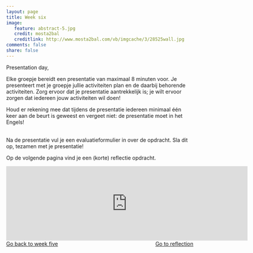 ```yaml
---
layout: page 
title: Week six 
image: 
   feature: abstract-5.jpg
   credit: mosta2bal
   creditlink: http://www.mosta2bal.com/vb/imgcache/3/28525wall.jpg
comments: false
share: false
---
```

Presentation day,

Elke groepje bereidt een presentatie van maximaal 8 minuten voor. Je presenteert met je groepje jullie activiteiten plan en de daarbij behorende activiteiten. Zorg ervoor dat je presentatie aantrekkelijk is; je wilt ervoor zorgen dat iedereen jouw activiteiten wil doen!

Houd er rekening mee dat tijdens de presentatie iedereen minimaal één keer aan de beurt is geweest en vergeet niet: de presentatie moet in het Engels!



<br> 
Na de presentatie vul je een evaluatieformulier in over de opdracht. Sla dit op, tezamen met je presentatie!

Op de volgende pagina vind je een (korte) reflectie opdracht.

<iframe src="https://drive.google.com/embeddedfolderview?id=0BycjBNS3AKDWM2VweUJVS1pBc1U#list" width="650" height="200" frameborder="0"></iframe>


<div style="float: left"> 
<a href="{{ site.url }}/leisure-hospitality/project/week-5/" class="btn">Go back to week five</a>
</div>

<div style="float: right"> 
<a href="{{ site.url }}/leisure-hospitality/project/week-7/" class="btn">Go to reflection</a>
</div>